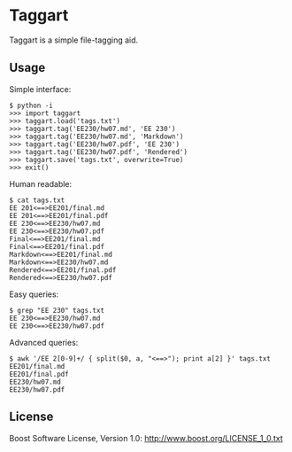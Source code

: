 ﻿Taggart
=======

Taggart is a simple file-tagging aid.


Usage
-----

Simple interface:

    $ python -i
    >>> import taggart
    >>> taggart.load('tags.txt')
    >>> taggart.tag('EE230/hw07.md', 'EE 230')
    >>> taggart.tag('EE230/hw07.md', 'Markdown')
    >>> taggart.tag('EE230/hw07.pdf', 'EE 230')
    >>> taggart.tag('EE230/hw07.pdf', 'Rendered')
    >>> taggart.save('tags.txt', overwrite=True)
    >>> exit()

Human readable:

    $ cat tags.txt
    EE 201<==>EE201/final.md
    EE 201<==>EE201/final.pdf
    EE 230<==>EE230/hw07.md
    EE 230<==>EE230/hw07.pdf
    Final<==>EE201/final.md
    Final<==>EE201/final.pdf
    Markdown<==>EE201/final.md
    Markdown<==>EE230/hw07.md
    Rendered<==>EE201/final.pdf
    Rendered<==>EE230/hw07.pdf

Easy queries:

    $ grep "EE 230" tags.txt
    EE 230<==>EE230/hw07.md
    EE 230<==>EE230/hw07.pdf

Advanced queries:

    $ awk '/EE 2[0-9]+/ { split($0, a, "<==>"); print a[2] }' tags.txt
    EE201/final.md
    EE201/final.pdf
    EE230/hw07.md
    EE230/hw07.pdf


License
-------

Boost Software License, Version 1.0: <http://www.boost.org/LICENSE_1_0.txt>
